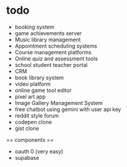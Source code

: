 # todo
* booking system
* game achievements server
* Music library management
* Appointment scheduling systems
* Course management platforms
* Online quiz and assessment tools
* school student teacher portal
* CRM
* book library system
* video platform
* online game tool editor
* pixel art app
* Image Gallery Management System
* free chatbot using gemini with user api key
* reddit style forum
* codepen clone
* gist clone

== components ==
- oauth 0 (very easy)
- supabase